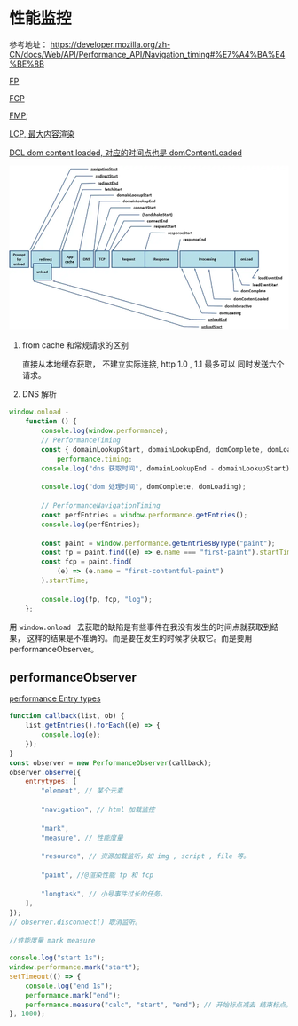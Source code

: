 # 性能监控

参考地址： https://developer.mozilla.org/zh-CN/docs/Web/API/Performance_API/Navigation_timing#%E7%A4%BA%E4%BE%8B

[FP ](https://developer.mozilla.org/zh-CN/docs/Glossary/First_paint)

[FCP](https://developer.mozilla.org/en-US/docs/Glossary/First_contentful_paint)

[FMP](https://developer.mozilla.org/en-US/docs/Glossary/First_meaningful_paint);

[LCP, 最大内容渲染]()

[DCL dom content loaded, 对应的时间点也是 domContentLoaded ]()

<img src='./img/performance.webp' />

1. from cache 和常规请求的区别

   直接从本地缓存获取， 不建立实际连接, http 1.0 , 1.1 最多可以 同时发送六个请求。

2. DNS 解析

```javascript
window.onload -
	function () {
		console.log(window.performance);
		// PerformanceTiming
		const { domainLookupStart, domainLookupEnd, domComplete, domLoading } =
			performance.timing;
		console.log("dns 获取时间", domainLookupEnd - domainLookupStart);

		console.log("dom 处理时间", domComplete, domLoading);

		// PerformanceNavigationTiming
		const perfEntries = window.performance.getEntries();
		console.log(perfEntries);

		const paint = window.performance.getEntriesByType("paint");
		const fp = paint.find((e) => e.name === "first-paint").startTime;
		const fcp = paint.find(
			(e) => (e.name = "first-contentful-paint")
		).startTime;

		console.log(fp, fcp, "log");
	};
```

用 `window.onload ` 去获取的缺陷是有些事件在我没有发生的时间点就获取到结果， 这样的结果是不准确的。而是要在发生的时候才获取它。而是要用 performanceObserver。

## performanceObserver

[performance Entry types](https://developer.mozilla.org/en-US/docs/Web/API/PerformanceEntry/entryType)

```javascript
function callback(list, ob) {
	list.getEntries().forEach((e) => {
		console.log(e);
	});
}
const observer = new PerformanceObserver(callback);
observer.observe({
	entrytypes: [
		"element", // 某个元素

		"navigation", // html 加载监控

		"mark",
		"measure", // 性能度量

		"resource", // 资源加载监听，如 img , script , file 等。

		"paint", //@渲染性能 fp 和 fcp

		"longtask", // 小号事件过长的任务。
	],
});
// observer.disconnect() 取消监听。

//性能度量 mark measure
```

```javascript
console.log("start 1s");
window.performance.mark("start");
setTimeout(() => {
	console.log("end 1s");
	performance.mark("end");
	performance.measure("calc", "start", "end"); // 开始标点减去 结束标点。
}, 1000);
```
